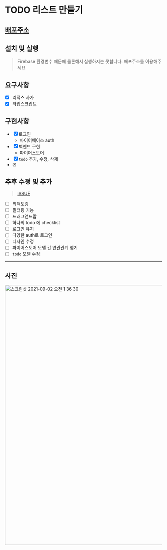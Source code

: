 # TODO 리스트 만들기

## [배포주소](https://todo-sanam.netlify.app/)

## 설치 및 실행

> Firebase 환경변수 때문에 클론해서 실행하지는 못합니다. 배포주소를 이용해주세요

## 요구사항

- [x] 리덕스 사가
- [x] 타입스크립트

## 구현사항

- [x] 로그인
  - 파이어베이스 auth
- [x] 백엔드 구현
  - 파이어스토어
- [x] `todo` 추가, 수정, 삭제
- [x]  

## 추후 수정 및 추가
> [ISSUE](https://github.com/simian114/wanted-preOnBoarding-project10/issues)

- [ ] 리팩토링
- [ ] 필터링 기능
- [ ] 드래그앤드랍
- [ ] 하나의 todo 에 checklist
- [ ] 로그인 유지
- [ ] 다양한 auth로 로그인
- [ ] 디자인 수정
- [ ] 파이어스토어 모델 간 연관관계 맺기
- [ ] `todo` 모델 수정

---

## 사진

<img width="835" alt="스크린샷 2021-09-02 오전 1 36 30" src="https://user-images.githubusercontent.com/49119625/131709739-24852408-0091-4411-aaec-4c8c06584977.png">



